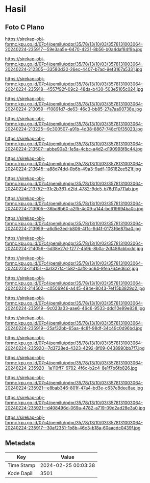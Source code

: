 # Hasil

## Foto C Plano

https://sirekap-obj-formc.kpu.go.id/07c4/pemilu/pdpr/35/78/13/10/03/3578131003064-20240224-235917--59e3aa5e-6470-4231-8b56-b0a4daf84f9a.jpg

https://sirekap-obj-formc.kpu.go.id/07c4/pemilu/pdpr/35/78/13/10/03/3578131003064-20240224-212305--33580d30-26ec-4407-b7ad-9ef3167a5331.jpg

https://sirekap-obj-formc.kpu.go.id/07c4/pemilu/pdpr/35/78/13/10/03/3578131003064-20240224-235918--4557f92f-09c2-48da-b430-503e5105c024.jpg

https://sirekap-obj-formc.kpu.go.id/07c4/pemilu/pdpr/35/78/13/10/03/3578131003064-20240224-213059--f10891d7-de63-46c3-bb85-27a7aa90738e.jpg

https://sirekap-obj-formc.kpu.go.id/07c4/pemilu/pdpr/35/78/13/10/03/3578131003064-20240224-213225--9c300507-a91b-4d38-8867-748cf0f35023.jpg

https://sirekap-obj-formc.kpu.go.id/07c4/pemilu/pdpr/35/78/13/10/03/3578131003064-20240224-213507--abbe90a3-1e5a-4cbc-a4d2-d190998f8c44.jpg

https://sirekap-obj-formc.kpu.go.id/07c4/pemilu/pdpr/35/78/13/10/03/3578131003064-20240224-213645--a88d74dd-0b6b-49a3-9adf-106182ee521f.jpg

https://sirekap-obj-formc.kpu.go.id/07c4/pemilu/pdpr/35/78/13/10/03/3578131003064-20240224-213752--31c2b361-d2fd-4782-9dc5-b76d11a711ab.jpg

https://sirekap-obj-formc.kpu.go.id/07c4/pemilu/pdpr/35/78/13/10/03/3578131003064-20240224-213905--36bd8b60-a2f5-4c09-a144-bc619694ba0c.jpg

https://sirekap-obj-formc.kpu.go.id/07c4/pemilu/pdpr/35/78/13/10/03/3578131003064-20240224-213959--a6d5e3ed-b806-4f1c-9d4f-0173f6e87ba0.jpg

https://sirekap-obj-formc.kpu.go.id/07c4/pemilu/pdpr/35/78/13/10/03/3578131003064-20240224-214056--5d38e27d-f277-459b-8b0a-2df486abbcdd.jpg

https://sirekap-obj-formc.kpu.go.id/07c4/pemilu/pdpr/35/78/13/10/03/3578131003064-20240224-214151--4a1327f4-1582-4af8-ac64-9fea764ed6a2.jpg

https://sirekap-obj-formc.kpu.go.id/07c4/pemilu/pdpr/35/78/13/10/03/3578131003064-20240224-214502--c0506946-a445-494e-8043-7ef15b3829d2.jpg

https://sirekap-obj-formc.kpu.go.id/07c4/pemilu/pdpr/35/78/13/10/03/3578131003064-20240224-235919--9c023a33-aae6-46c6-9533-ddd10e99e838.jpg

https://sirekap-obj-formc.kpu.go.id/07c4/pemilu/pdpr/35/78/13/10/03/3578131003064-20240224-235919--25af32bb-65aa-4c8f-98df-34c49c0d96bd.jpg

https://sirekap-obj-formc.kpu.go.id/07c4/pemilu/pdpr/35/78/13/10/03/3578131003064-20240224-235920--7d3728ed-4323-4292-8f09-0438990bb7f7.jpg

https://sirekap-obj-formc.kpu.go.id/07c4/pemilu/pdpr/35/78/13/10/03/3578131003064-20240224-235920--1e110ff7-9792-4f6c-b2c4-8e1f7b6fb826.jpg

https://sirekap-obj-formc.kpu.go.id/07c4/pemilu/pdpr/35/78/13/10/03/3578131003064-20240224-235921--e8bab346-801f-47a4-bd3e-c637e8dee8ae.jpg

https://sirekap-obj-formc.kpu.go.id/07c4/pemilu/pdpr/35/78/13/10/03/3578131003064-20240224-235921--d408496d-069a-4782-a719-09d2ad28e3a0.jpg

https://sirekap-obj-formc.kpu.go.id/07c4/pemilu/pdpr/35/78/13/10/03/3578131003064-20240224-235917--30af2351-1b8b-46c3-b18a-60aacdc0439f.jpg


## Metadata

| Key        | Value               |
| ---------- | ------------------- |
| Time Stamp | 2024-02-25 00:03:38 |
| Kode Dapil | 3501                |




